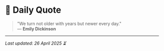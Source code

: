 # 📜 Daily Quote

> "We turn not older with years but newer every day."  
> — **Emily Dickinson**

---

_Last updated: 26 April 2025 ⏳_
